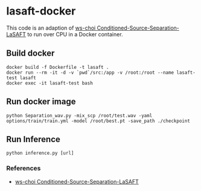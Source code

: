 # lasaft-docker
This code is an adaption of [ws-choi Conditioned-Source-Separation-LaSAFT](https://github.com/ws-choi/Conditioned-Source-Separation-LaSAFT) to run over CPU in a Docker container.

## Build docker
```
docker build -f Dockerfile -t lasaft .
docker run --rm -it -d -v `pwd`/src:/app -v /root:/root --name lasaft-test lasaft
docker exec -it lasaft-test bash
```

## Run docker image
```
python Separation_wav.py -mix_scp /root/test.wav -yaml options/train/train.yml -model /root/best.pt -save_path ./checkpoint
```

## Run Inference
```
python inference.py [url]
```

### References
- [ws-choi Conditioned-Source-Separation-LaSAFT](https://github.com/ws-choi/Conditioned-Source-Separation-LaSAFT)

